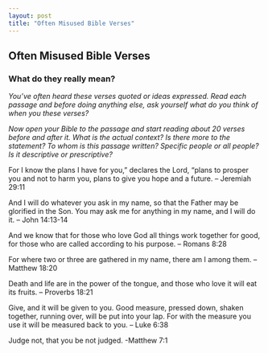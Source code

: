 ```yaml
---
layout: post
title: "Often Misused Bible Verses"
---
```

## Often Misused Bible Verses

### What do they really mean?
*You’ve often heard these verses quoted or ideas expressed. Read each passage and before doing anything else, ask yourself what do you think of when you these verses?* 

*Now open your Bible to the passage and start reading about 20 verses before and after it. What is the actual context? Is there more to the statement? To whom is this passage written? Specific people or all people? Is it descriptive or prescriptive?*

For I know the plans I have for you,” declares the Lord, “plans to prosper you and not to harm you, plans to give you hope and a future. – Jeremiah 29:11

And I will do whatever you ask in my name, so that the Father may be glorified in the Son. You may ask me for anything in my name, and I will do it. – John 14:13-14

And we know that for those who love God all things work together for good, for those who are called according to his purpose. – Romans 8:28

For where two or three are gathered in my name, there am I among them. – Matthew 18:20

Death and life are in the power of the tongue, and those who love it will eat its fruits. – Proverbs 18:21

Give, and it will be given to you. Good measure, pressed down, shaken together, running over, will be put into your lap. For with the measure you use it will be measured back to you. – Luke 6:38

Judge not, that you be not judged. -Matthew 7:1

